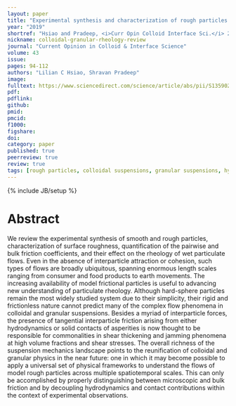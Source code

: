 ```yaml
---
layout: paper
title: "Experimental synthesis and characterization of rough particles for colloidal and granular rheology"
year: "2019"
shortref: "Hsiao and Pradeep, <i>Curr Opin Colloid Interface Sci.</i> 2019"
nickname: colloidal-granular-rheology-review
journal: "Current Opinion in Colloid & Interface Science"
volume: 43
issue: 
pages: 94-112
authors: "Lilian C Hsiao, Shravan Pradeep"
image: 
fulltext: https://www.sciencedirect.com/science/article/abs/pii/S1359029419300081?via%3Dihub
pdf: 
pdflink: 
github: 
pmid: 
pmcid: 
f1000: 
figshare: 
doi: 
category: paper
published: true
peerreview: true
review: true
tags: [rough particles, colloidal suspensions, granular suspensions, hydrodynamics, friction, rheology]
---
```

{% include JB/setup %}

# Abstract 

We review the experimental synthesis of smooth and rough particles, characterization of surface roughness, quantification of the pairwise and bulk friction coefficients, and their effect on the rheology of wet particulate flows. Even in the absence of interparticle attraction or cohesion, such types of flows are broadly ubiquitous, spanning enormous length scales ranging from consumer and food products to earth movements. The increasing availability of model frictional particles is useful to advancing new understanding of particulate rheology. Although hard-sphere particles remain the most widely studied system due to their simplicity, their rigid and frictionless nature cannot predict many of the complex flow phenomena in colloidal and granular suspensions. Besides a myriad of interparticle forces, the presence of tangential interparticle friction arising from either hydrodynamics or solid contacts of asperities is now thought to be responsible for commonalities in shear thickening and jamming phenomena at high volume fractions and shear stresses. The overall richness of the suspension mechanics landscape points to the reunification of colloidal and granular physics in the near future: one in which it may become possible to apply a universal set of physical frameworks to understand the flows of model rough particles across multiple spatiotemporal scales. This can only be accomplished by properly distinguishing between microscopic and bulk friction and by decoupling hydrodynamics and contact contributions within the context of experimental observations.


